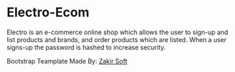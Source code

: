 # Electro-Ecom
Electro is an e-commerce online shop which allows the user to sign-up and list products and brands, and order products which are listed. When a user signs-up the password is hashed to increase security.

Bootstrap Teamplate Made By: <a href="https://echotemplate.com/templates/olog-ecommerce-responsive-html-template">Zakir Soft</a>
